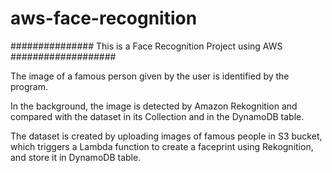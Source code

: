 # aws-face-recognition

###############   This is a Face Recognition Project using AWS   ###################


The image of a famous person given by the user is identified by the program.


In the background, the image is detected by Amazon Rekognition and compared with the dataset in its Collection and in the DynamoDB table.

The dataset is created by uploading images of famous people in S3 bucket, which triggers a Lambda function to create a faceprint using Rekognition, and store it in  DynamoDB table.
